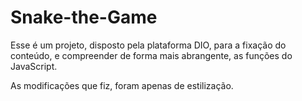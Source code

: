 # Snake-the-Game
Esse é um projeto, disposto pela plataforma DIO, para a fixação do conteúdo, e compreender de forma mais abrangente, as funções do JavaScript.

As modificações que fiz, foram apenas de estilização.
